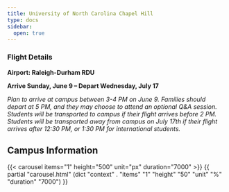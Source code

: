```yaml
---
title: University of North Carolina Chapel Hill
type: docs
sidebar:
  open: true
---
```


### Flight Details
**Airport: Raleigh-Durham RDU**

**Arrive Sunday, June 9 – Depart Wednesday, July 17**

*Plan to arrive at campus between 3-4 PM on June 9. Families should depart at 5 PM, and they may choose to attend an optional Q&A session. Students will be transported to campus if their flight arrives before 2 PM. Students will be transported away from campus on July 17th if their flight arrives after 12:30 PM, or 1:30 PM for international students.*

## Campus Information
{{< carousel items="1" height="500" unit="px" duration="7000" >}}
{{ partial "carousel.html" (dict "context" . "items" "1" "height" "50" "unit" "%" "duration" "7000") }}